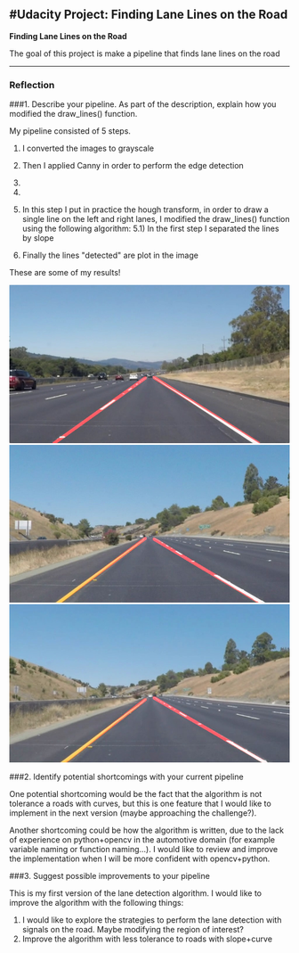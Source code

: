 #**Udacity Project: Finding Lane Lines on the Road** 
---

**Finding Lane Lines on the Road**

The goal of this project is make a pipeline that finds lane lines on the road

[//]: # (Image References)
[image1]: ./image_output_pipeline/solidWhiteRight.jpg
[image2]: ./image_output_pipeline/solidYellowCurve2.jpg
[image3]: ./image_output_pipeline/whiteCarLaneSwitch.jpg

---

### Reflection

###1. Describe your pipeline. As part of the description, explain how you modified the draw_lines() function.

My pipeline consisted of 5 steps. 

1) I converted the images to grayscale
2) Then I applied Canny in order to perform the edge detection 
3) 
4)
5) In this step I put in practice the hough transform, in order to draw a single line on the left and right lanes, I modified the draw_lines() function using the following algorithm:
    5.1) In the first step I separated the lines by slope
    
6) Finally the lines "detected" are plot in the image
 
These are some of my results!

![alt text][image1]
![alt text][image2]
![alt text][image3]

###2. Identify potential shortcomings with your current pipeline

One potential shortcoming would be the fact that the algorithm is not tolerance a roads with curves, but this is one feature
that I would like to implement in the next version (maybe approaching the challenge?).

Another shortcoming could be how the algorithm is written, due to the lack of experience on python+opencv in the automotive domain (for example variable naming or function naming...). I would like to review and improve the implementation when I will be more confident with opencv+python.

###3. Suggest possible improvements to your pipeline

This is my first version of the lane detection algorithm. I would like to improve the algorithm with the following things:
1) I would like to explore the strategies to perform the lane detection with signals on the road. Maybe modifying the region of interest?
2) Improve the algorithm with less tolerance to roads with slope+curve

